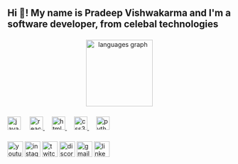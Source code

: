 <h2 align="left">Hi 👋! My name is Pradeep Vishwakarma and I'm a software developer, from celebal technologies</h2>

###

<div align="center">
<a href="https://bio.link/pradeepvow">
  <img src="https://github-readme-stats.vercel.app/api/top-langs?username=maurodesouza&locale=en&hide_title=false&layout=compact&card_width=320&langs_count=5&theme=dracula&hide_border=false" height="150" alt="languages graph"  /></a>
</div>

###



###

<div align="left">
<a href="https://javascript.info/">
  <img src="https://cdn.jsdelivr.net/gh/devicons/devicon/icons/javascript/javascript-original.svg" height="30" alt="javascript logo"  /></a>


  <img width="12" />

<a href="https://react.dev/">
  <img src="https://cdn.jsdelivr.net/gh/devicons/devicon/icons/react/react-original.svg" height="30" alt="react logo"  />
</a>
  <img width="12" />


<a href="https://www.w3.org/TR/2011/WD-html5-20110405/index.html">
  <img src="https://cdn.jsdelivr.net/gh/devicons/devicon/icons/html5/html5-original.svg" height="30" alt="html5 logo"  />
</a>


  <img width="12" />

<a href="https://devdocs.io/css/">
  <img src="https://cdn.jsdelivr.net/gh/devicons/devicon/icons/css3/css3-original.svg" height="30" alt="css3 logo"  />
</a>


  <img width="12" />

<a href="https://www.python.org/doc/">
  <img src="https://cdn.jsdelivr.net/gh/devicons/devicon/icons/python/python-original.svg" height="30" alt="python logo"  /></a>
   </div>

###

<div align="left">
  <img src="https://img.shields.io/static/v1?message=Youtube&logo=youtube&label=&color=FF0000&logoColor=white&labelColor=&style=for-the-badge" height="35" alt="youtube logo"  />
  <img src="https://img.shields.io/static/v1?message=Instagram&logo=instagram&label=&color=E4405F&logoColor=white&labelColor=&style=for-the-badge" height="35" alt="instagram logo"  />
  <img src="https://img.shields.io/static/v1?message=Twitch&logo=twitch&label=&color=9146FF&logoColor=white&labelColor=&style=for-the-badge" height="35" alt="twitch logo"  />
  <img src="https://img.shields.io/static/v1?message=Discord&logo=discord&label=&color=7289DA&logoColor=white&labelColor=&style=for-the-badge" height="35" alt="discord logo"  />
<a href="mailto: pradeepvs7722@gmail.com">
  <img src="https://img.shields.io/static/v1?message=Gmail&logo=gmail&label=&color=D14836&logoColor=white&labelColor=&style=for-the-badge" height="35" alt="gmail logo"  /></a>
  <a href="https://www.linkedin.com/in/pradeep-vishwakarma-877584285?utm_source=share&utm_campaign=share_via&utm_content=profile&utm_medium=android_app"><img src="https://img.shields.io/static/v1?message=LinkedIn&logo=linkedin&label=&color=0077B5&logoColor=white&labelColor=&style=for-the-badge" height="35" alt="linkedin logo"  /></a>
</div>

###

<br clear="both">


###
